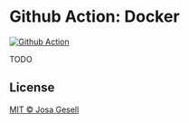 # Github Action: Docker

[![Github Action](https://github.com/josa42/gh-action-docker/workflows/Master/badge.svg)](https://github.com/josa42/gh-action-docker/actions)

TODO

## License

[MIT © Josa Gesell](LICENSE)
